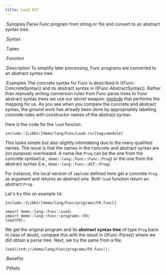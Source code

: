 ```yaml
---
title: Load AST
---
```


.Synopsis
Parse Func program from string or file and convert to an abstract syntax tree.

.Syntax

.Types

.Function

.Description
To simplify later processing, Func programs are converted to an abstract syntax tree.

.Examples
The concrete syntax for Func is described in ((Func-ConcreteSyntax)) and its
abstract syntax in ((Func-AbstractSyntax)).
Rather than manually writing conversion rules from Func parse trees to Func abstract syntax trees
we use our secret weapon: [implode]((Library:ParseTree-implode)) that performs the mapping for us.
As you see when you compare the concrete and abstract syntax, the ground work has already been done
by appropriately labelling concrete rules with constructor names of the abstract syntax.

Here is the code for the `load` funcion:

```rascal
include::{LibDir}demo/lang/Func/Load.rsc[tags=module]
```

                
This looks simple but also slightly intimidating due to the many qualified names.
The issue is that the names in the concrete and abstract syntax are (on purpose) overloaded.
A name like `Prog` can be the one from the concrete syntax(i.e., `demo::lang::Func::Func::Prog`)
or the one from the abstract syntax (i.e., `demo::lang::Func::AST::Prog`).

For instance, the local version of `implode` defined here get a concrete `Prog` as argument and returns an abstract one.
Both `load` function return an abstract `Prog`.

Let's try this on example `F0`:
```rascal
include::{LibDir}demo/lang/Func/programs/F0.func[]
```

                
```rascal-shell
import demo::lang::Func::Load;
import demo::lang::Func::programs::F0;
load(F0);
```
We get the original program and its __abstract syntax tree__ of type `Prog` back.
In case of doubt, compare this with the result in ((Func-Parse)) where we did obtain a parse tree.
Next, we try the same from a file:
```rascal-shell,continue
load(|std:///demo/lang/Func/programs/F0.func|);
```

.Benefits

.Pitfalls

